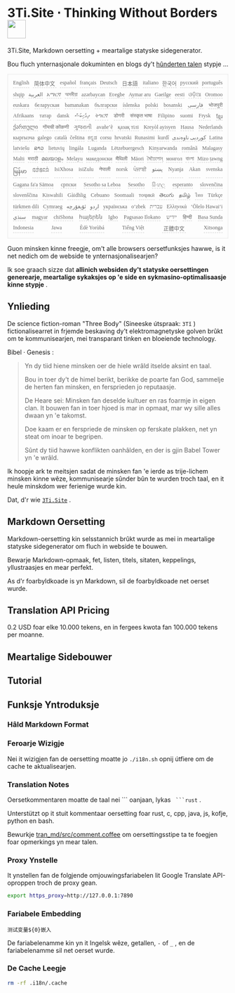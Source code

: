<h1 style="justify-content:space-between">3Ti.Site ⋅ Thinking Without Borders<img src="//i-01.eu.org/3Ti/logo.svg" style="user-select:none;margin-top:-1px;width:42px"></h1>

3Ti.Site, Markdown oersetting + meartalige statyske sidegenerator.

Bou fluch ynternasjonale dokuminten en blogs dy't [hûnderten talen](https://github.com/i18n-site/node/blob/main/lang/src/index.js) stypje ...

<pre class="langli" style="display:flex;flex-wrap:wrap;background:transparent;border:1px solid #eee;font-size:12px;box-shadow:0 0 3px inset #eee;padding:12px 5px 4px 12px;justify-content:space-between;"><style>pre.langli i{font-weight:300;font-family:s;margin-right:7px;margin-bottom:8px;font-style:normal;color:#666;border-bottom:1px dashed #ccc;}</style><i>English</i><i> 简体中文 </i><i>español</i><i>français</i><i>Deutsch</i><i> 日本語 </i><i>italiano</i><i>한국어</i><i>русский</i><i>português</i><i>shqip</i><i>‫العربية‬</i><i>አማርኛ</i><i>অসমীয়া</i><i>azərbaycan</i><i>Eʋegbe</i><i>Aymar aru</i><i>Gaeilge</i><i>eesti</i><i>ଓଡ଼ିଆ</i><i>Oromoo</i><i>euskara</i><i>беларуская</i><i>bamanakan</i><i>български</i><i>íslenska</i><i>polski</i><i>bosanski</i><i>‫فارسی‬</i><i>भोजपुरी</i><i>Afrikaans</i><i>татар</i><i>dansk</i><i>‫ދިވެހިބަސް‬</i><i>ትግርኛ</i><i>डोगरी</i><i>संस्कृत भाषा</i><i>Filipino</i><i>suomi</i><i>Frysk</i><i>ខ្មែរ</i><i>ქართული</i><i>गोंयची कोंकणी</i><i>ગુજરાતી</i><i>avañe’ẽ</i><i>қазақ тілі</i><i>Kreyòl ayisyen</i><i>Hausa</i><i>Nederlands</i><i>кыргызча</i><i>galego</i><i>català</i><i>čeština</i><i>ಕನ್ನಡ</i><i>corsu</i><i>hrvatski</i><i>Runasimi</i><i>kurdî</i><i>‫کوردیی ناوەندی‬</i><i>Latina</i><i>latviešu</i><i>ລາວ</i><i>lietuvių</i><i>lingála</i><i>Luganda</i><i>Lëtzebuergesch</i><i>Kinyarwanda</i><i>română</i><i>Malagasy</i><i>Malti</i><i>मराठी</i><i>മലയാളം</i><i>Melayu</i><i>македонски</i><i>मैथिली</i><i>Māori</i><i>মৈতৈলোন্</i><i>монгол</i><i>বাংলা</i><i>Mizo ṭawng</i><i>မြန်မာ</i><i>𞄀𞄄𞄰𞄩𞄍𞄜𞄰</i><i>IsiXhosa</i><i>isiZulu</i><i>नेपाली</i><i>norsk</i><i>ਪੰਜਾਬੀ</i><i>‫پښتو‬</i><i>Nyanja</i><i>Akan</i><i>svenska</i><i>Gagana fa'a Sāmoa</i><i>српски</i><i>Sesotho sa Leboa</i><i>Sesotho</i><i>සිංහල</i><i>esperanto</i><i>slovenčina</i><i>slovenščina</i><i>Kiswahili</i><i>Gàidhlig</i><i>Cebuano</i><i>Soomaali</i><i>тоҷикӣ</i><i>తెలుగు</i><i>தமிழ்</i><i>ไทย</i><i>Türkçe</i><i>türkmen dili</i><i>Cymraeg</i><i>‫ئۇيغۇرچە‬</i><i>‫اردو‬</i><i>українська</i><i>o‘zbek</i><i>‫עברית‬</i><i>Ελληνικά</i><i>ʻŌlelo Hawaiʻi</i><i>‫سنڌي‬</i><i>magyar</i><i>chiShona</i><i>հայերեն</i><i>Igbo</i><i>Pagsasao Ilokano</i><i>‫ייִדיש‬</i><i>हिन्दी</i><i>Basa Sunda</i><i>Indonesia</i><i>Jawa</i><i>Èdè Yorùbá</i><i>Tiếng Việt</i><i> 正體中文 </i><i>Xitsonga</i></pre>

Guon minsken kinne freegje, om't alle browsers oersetfunksjes hawwe, is it net nedich om de webside te ynternasjonalisearjen?

Ik soe graach sizze dat **allinich websiden dy't statyske oersettingen generearje, meartalige sykaksjes op 'e side en sykmasino-optimalisaasje kinne stypje** .

## Ynlieding

De science fiction-roman &quot;Three Body&quot; (Sineeske útspraak: `3Tǐ` ) fictionalisearret in frjemde beskaving dy't elektromagnetyske golven brûkt om te kommunisearjen, mei transparant tinken en bloeiende technology.

Bibel · Genesis :

> Yn dy tiid hiene minsken oer de hiele wrâld itselde aksint en taal.
>
> Bou in toer dy't de himel berikt, berikke de poarte fan God, sammelje de herten fan minsken, en fersprieden jo reputaasje.
>
> De Heare sei: Minsken fan deselde kultuer en ras foarmje in eigen clan. It bouwen fan in toer hjoed is mar in opmaat, mar wy sille alles dwaan yn 'e takomst.
>
> Doe kaam er en ferspriede de minsken op ferskate plakken, net yn steat om inoar te begripen.
>
> Sûnt dy tiid hawwe konflikten oanhâlden, en der is gjin Babel Tower yn 'e wrâld.

Ik hoopje ark te meitsjen sadat de minsken fan 'e ierde as trije-lichem minsken kinne wêze, kommunisearje sûnder bûn te wurden troch taal, en it heule minskdom wer ferienige wurde kin.

Dat, d'r wie [`3Ti.Site`](//3Ti.Site) .

## Markdown Oersetting

Markdown-oersetting kin selsstannich brûkt wurde as mei in meartalige statyske sidegenerator om fluch in webside te bouwen.

Bewarje Markdown-opmaak, fet, listen, titels, sitaten, keppelings, yllustraasjes en mear perfekt.

As d'r foarbyldkoade is yn Markdown, sil de foarbyldkoade net oerset wurde.

## Translation API Pricing

0.2 USD foar elke 10.000 tekens, en in fergees kwota fan 100.000 tekens per moanne.

## Meartalige Sidebouwer

## Tutorial

## Funksje Yntroduksje

### Hâld Markdown Format

### Feroarje Wizigje

Nei it wizigjen fan de oersetting moatte jo `./i18n.sh` opnij útfiere om de cache te aktualisearjen.

### Translation Notes

Oersetkommentaren moatte de taal nei \``` oanjaan, lykas ` ```rust` .

Unterstützt op it stuit kommentaar oersetting foar rust, c, cpp, java, js, kofje, python en bash.

Bewurkje [tran_md/src/comment.coffee](https://github.com/i18n-site/node/blob/main/tran_md/src/comment.coffee) om oersettingsstipe ta te foegjen foar opmerkings yn mear talen.

### Proxy Ynstelle

It ynstellen fan de folgjende omjouwingsfariabelen lit Google Translate API-oproppen troch de proxy gean.

```bash
export https_proxy=http://127.0.0.1:7890
```

### Fariabele Embedding

```
测试变量${0}嵌入
```

De fariabelenamme kin yn it Ingelsk wêze, getallen, `-` of `_` , en de fariabelenamme sil net oerset wurde.

### De Cache Leegje

```bash
rm -rf .i18n/.cache
```
